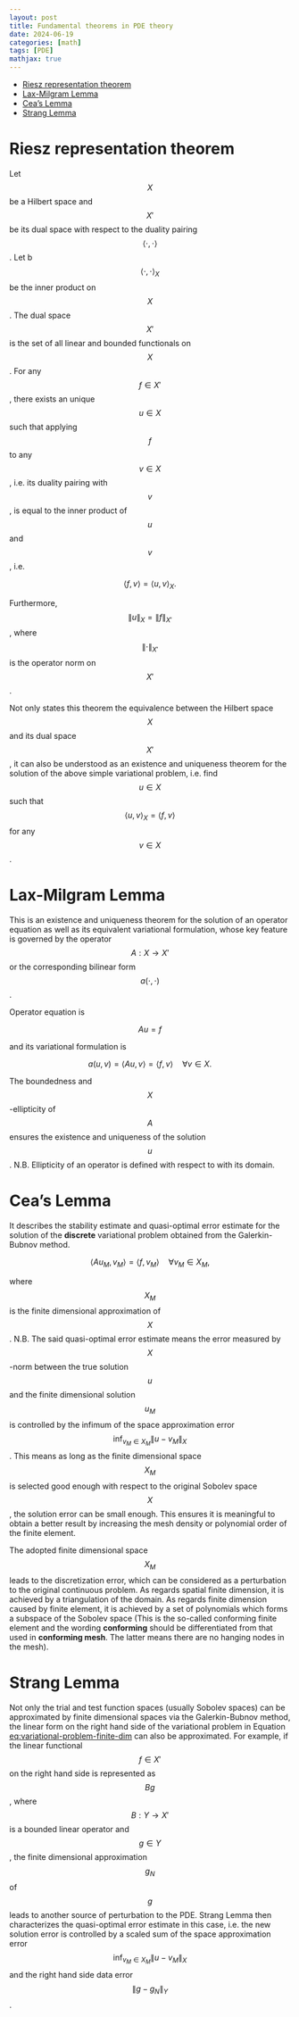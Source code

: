 ```yaml
---
layout: post
title: Fundamental theorems in PDE theory
date: 2024-06-19
categories: [math]
tags: [PDE]
mathjax: true
---
```


- [Riesz representation theorem](#org60d4829)
- [Lax-Milgram Lemma](#org650a387)
- [Cea&rsquo;s Lemma](#org96b6675)
- [Strang Lemma](#org4dffff6)


<a id="org60d4829"></a>

# Riesz representation theorem

Let $$X $$ be a Hilbert space and $$X' $$ be its dual space with respect to the duality pairing $$\left\langle \cdot,\cdot \right\rangle $$. Let b$$\left\langle \cdot,\cdot \right\rangle_X $$ be the inner product on $$X $$. The dual space $$X' $$ is the set of all linear and bounded functionals on $$X $$. For any $$f\in X' $$, there exists an unique $$u\in X$$ such that applying $$f $$ to any $$v\in X $$, i.e. its duality pairing with $$v $$, is equal to the inner product of $$u $$ and $$v $$, i.e.

$$
\begin{equation}
\left\langle f,v \right\rangle = \left\langle u,v \right\rangle_X.
\end{equation}
$$

Furthermore, $$\lVert u \rVert_X = \lVert f \rVert_{X'} $$, where $$\lVert \cdot \rVert_{X'} $$ is the operator norm on $$X' $$.

Not only states this theorem the equivalence between the Hilbert space $$X $$ and its dual space $$X' $$, it can also be understood as an existence and uniqueness theorem for the solution of the above simple variational problem, i.e. find $$u\in X $$ such that $$\left\langle u,v \right\rangle_X = \left\langle f,v \right\rangle $$ for any $$v\in X $$.


<a id="org650a387"></a>

# Lax-Milgram Lemma

This is an existence and uniqueness theorem for the solution of an operator equation as well as its equivalent variational formulation, whose key feature is governed by the operator $$A: X \rightarrow X' $$ or the corresponding bilinear form $$a(\cdot,\cdot) $$.

Operator equation is

$$
\begin{equation}
Au = f
\end{equation}
$$

and its variational formulation is

$$
\begin{equation}
a(u,v) = \left\langle Au,v \right\rangle = \left\langle f,v \right\rangle \quad \forall v\in X.
\end{equation}
$$

The boundedness and $$X $$-ellipticity of $$A $$ ensures the existence and uniqueness of the solution $$u $$. N.B. Ellipticity of an operator is defined with respect to with its domain.


<a id="org96b6675"></a>

# Cea&rsquo;s Lemma

It describes the stability estimate and quasi-optimal error estimate for the solution of the **discrete** variational problem obtained from the Galerkin-Bubnov method.

$$
\begin{equation}
  \label{eq:variational-problem-finite-dim}
  \left\langle Au_M,v_M \right\rangle = \left\langle f,v_M \right\rangle \quad \forall v_M\in X_M,
\end{equation}
$$

where $$X_M $$ is the finite dimensional approximation of $$X $$. N.B. The said quasi-optimal error estimate means the error measured by $$X $$-norm between the true solution $$u $$ and the finite dimensional solution $$u_M $$ is controlled by the infimum of the space approximation error $$\inf_{v_M\in X_M} \lVert u - v_M \rVert_X $$. This means as long as the finite dimensional space $$X_M $$ is selected good enough with respect to the original Sobolev space $$X $$, the solution error can be small enough. This ensures it is meaningful to obtain a better result by increasing the mesh density or polynomial order of the finite element.

The adopted finite dimensional space $$X_M $$ leads to the discretization error, which can be considered as a perturbation to the original continuous problem. As regards spatial finite dimension, it is achieved by a triangulation of the domain. As regards finite dimension caused by finite element, it is achieved by a set of polynomials which forms a subspace of the Sobolev space (This is the so-called conforming finite element and the wording **conforming** should be differentiated from that used in **conforming mesh**. The latter means there are no hanging nodes in the mesh).


<a id="org4dffff6"></a>

# Strang Lemma

Not only the trial and test function spaces (usually Sobolev spaces) can be approximated by finite dimensional spaces via the Galerkin-Bubnov method, the linear form on the right hand side of the variational problem in Equation <eq:variational-problem-finite-dim> can also be approximated. For example, if the linear functional $$f\in X' $$ on the right hand side is represented as $$Bg $$, where $$B: Y \rightarrow X' $$ is a bounded linear operator and $$g\in Y $$, the finite dimensional approximation $$g_N $$ of $$g $$ leads to another source of perturbation to the PDE. Strang Lemma then characterizes the quasi-optimal error estimate in this case, i.e. the new solution error is controlled by a scaled sum of the space approximation error $$\inf_{v_M\in X_M} \lVert u - v_M \rVert_X $$ and the right hand side data error $$\lVert g - g_N \rVert_Y $$.
